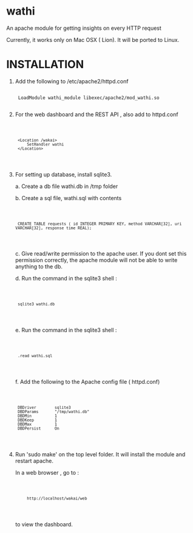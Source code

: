 wathi
============

An apache module for getting insights on every HTTP request

Currently, it works only on Mac OSX ( Lion). It will be ported to Linux.

INSTALLATION
===============


1. Add the following to /etc/apache2/httpd.conf

    <code>
	LoadModule wathi_module libexec/apache2/mod_wathi.so
    </code>

2. For the web dashboard and the REST API , also add to httpd.conf

    <code>

    	<Location /wakai>
			SetHandler wathi
    	</Location>

    </code>


3. For setting up database, install sqlite3. 

	a. Create a db file wathi.db in /tmp folder
	
	b. Create a sql file, wathi.sql with contents
	
	<code>

		CREATE TABLE requests ( id INTEGER PRIMARY KEY, method VARCHAR[32], uri VARCHAR[32], response_time REAL);

	</code>

	c. Give read/write permission to the apache user. 
	If you dont set this permission correctly, the apache module will not be able to write anything to the db.
	
	d. Run the command in the sqlite3 shell :
	
	<code>
	
		sqlite3 wathi.db
		
	</code>
	
	e. Run the command in the sqlite3 shell :
	
	<code>
    	
		.read wathi.sql
		
	</code>
	
	f. Add the following to the Apache config file ( httpd.conf)
    	
	<code>

		DBDriver        sqlite3
		DBDParams       "/tmp/wathi.db"
		DBDMin          1
		DBDKeep         1
		DBDMax          1
		DBDPersist      On

	</code>


4. Run 'sudo make' on the top level folder. It will install the module and restart apache.

	In a web browser , go to :
	
	<code>

	    	http://localhost/wakai/web 

	</code>

	to view the dashboard.








